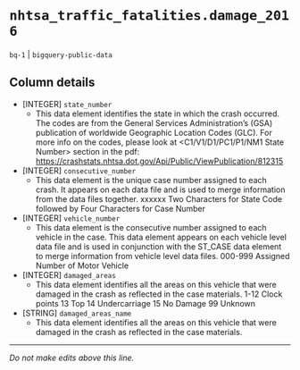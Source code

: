 # `nhtsa_traffic_fatalities.damage_2016`
`bq-1` | `bigquery-public-data`

## Column details
* [INTEGER]   `state_number`
  - This data element identifies the state in which the crash occurred. The codes are from the General Services Administration’s (GSA) publication of worldwide Geographic Location Codes (GLC). For more info on the codes, please look at <C1/V1/D1/PC1/P1/NM1 State Number> section in the pdf: https://crashstats.nhtsa.dot.gov/Api/Public/ViewPublication/812315
* [INTEGER]   `consecutive_number`
  - This data element is the unique case number assigned to each crash. It appears on each data file and is used to merge information from the data files together. xxxxxx Two Characters for State Code followed by Four Characters for Case Number
* [INTEGER]   `vehicle_number`
  - This data element is the consecutive number assigned to each vehicle in the case. This data element appears on each vehicle level data file and is used in conjunction with the ST_CASE data element to merge information from vehicle level data files. 000-999 Assigned Number of Motor Vehicle
* [INTEGER]   `damaged_areas`
  - This data element identifies all the areas on this vehicle that were damaged in the crash as reflected in the case materials. 1-12 Clock points 13 Top 14 Undercarriage 15 No Damage 99 Unknown
* [STRING]    `damaged_areas_name`
  - This data element identifies all the areas on this vehicle that were damaged in the crash as reflected in the case materials.

-------------------------------------------------------------------------------
*Do not make edits above this line.*
